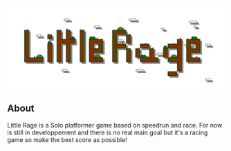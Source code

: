 [![](https://github.com/Killarexe/Little-Rage/raw/master/textures/uis/little_rage_logo.png)]()

## About
Little Rage is a Solo platformer game based on speedrun and race.
For now is still in developpement and there is no real main goal but it's a racing game so make the best score as possible!
